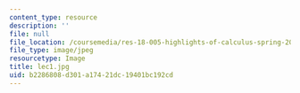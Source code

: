 ```yaml
---
content_type: resource
description: ''
file: null
file_location: /coursemedia/res-18-005-highlights-of-calculus-spring-2010/b2286808d301a17421dc19401bc192cd_lec1.jpg
file_type: image/jpeg
resourcetype: Image
title: lec1.jpg
uid: b2286808-d301-a174-21dc-19401bc192cd
---
```

